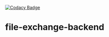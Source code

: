 [![Codacy Badge](https://app.codacy.com/project/badge/Grade/f210ffd1e43245f292828387de3b5a32)](https://www.codacy.com/gh/Nessiahs/file-exchange-backend/dashboard?utm_source=github.com&amp;utm_medium=referral&amp;utm_content=Nessiahs/file-exchange-backend&amp;utm_campaign=Badge_Grade)
# file-exchange-backend
